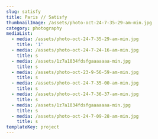 ```yaml
---
slug: satisfy
title: Paris // Satisfy
thumbnailImage: /assets/photo-oct-24-7-35-29-am-min.jpg
category: photography
mediaList:
  - media: /assets/photo-oct-24-7-35-29-am-min.jpg
    title: '1'
  - media: /assets/photo-oct-24-7-24-16-am-min.jpg
    title: s
  - media: /assets/1z7a1034fdsfgaaaaaaa-min.jpg
    title: s
  - media: /assets/photo-oct-23-9-56-59-am-min.jpg
    title: s
  - media: /assets/photo-oct-24-7-35-00-am-min.jpg
    title: s
  - media: /assets/photo-oct-24-7-36-37-am-min.jpg
    title: s
  - media: /assets/1z7a1034fdsfgaaaaaaa-min.jpg
    title: s
  - media: /assets/photo-oct-24-7-09-28-am-min.jpg
    title: s
templateKey: project
---
```


